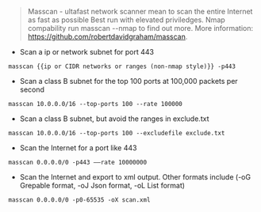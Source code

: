 > Masscan - ultafast network scanner mean to scan the entire Internet as fast as possible
> Best run with elevated priviledges. Nmap compability run masscan --nmap to find out more.
> More information: <https://github.com/robertdavidgraham/masscan>.

- Scan a ip or network subnet for port 443 

`masscan {{ip or CIDR networks or ranges (non-nmap style)}} -p443`

- Scan a class B subnet for the top 100 ports at 100,000 packets per second 

`masscan 10.0.0.0/16 --top-ports 100 --rate 100000`

- Scan a class B subnet, but avoid the ranges in exclude.txt 

`masscan 10.0.0.0/16 ‐‐top-ports 100 ‐‐excludefile exclude.txt`

- Scan the Internet for a port like 443 

`masscan 0.0.0.0/0 -p443 ––rate 10000000`

- Scan the Internet and export to xml output. Other formats include  (-oG Grepable format, -oJ Json format, -oL List format)

`masscan 0.0.0.0/0 -p0-65535 -oX scan.xml`
